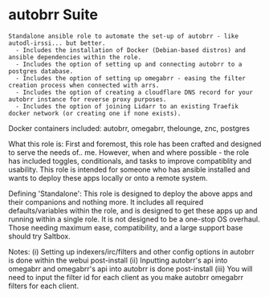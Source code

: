 autobrr Suite
=========

    Standalone ansible role to automate the set-up of autobrr - like autodl-irssi... but better.
      - Includes the installation of Docker (Debian-based distros) and ansible dependencies within the role.
      - Includes the option of setting up and connecting autobrr to a postgres database.
      - Includes the option of setting up omegabrr - easing the filter creation process when connected with arrs.
      - Includes the option of creating a cloudflare DNS record for your autobrr instance for reverse proxy purposes.
      - Includes the option of joining Lidarr to an existing Traefik docker network (or creating one if none exists).

Docker containers included: autobrr, omegabrr, thelounge, znc, postgres

What this role is: First and foremost, this role has been crafted and designed to serve the needs of.. me.
However, when and where possible - the role has included toggles, conditionals, and tasks to improve compatiblity and usability.
This role is intended for someone who has ansible installed and wants to deploy these apps locally or onto a remote system.

Defining 'Standalone': This role is designed to deploy the above apps and their companions and nothing more. It includes all
required defaults/variables within the role, and is designed to get these apps up and running within a single role. It is not
designed to be a one-stop OS overhaul. Those needing maximum ease, compatibility, and a large support base should try Saltbox.

Notes: 
(i) Setting up indexers/irc/filters and other config options in autobrr is done within the webui post-install
(ii) Inputting autobrr's api into omegabrr and omegabrr's api into autobrr is done post-install
(iii) You will need to input the filter id for each client as you make autobrr omegabrr filters for each client.